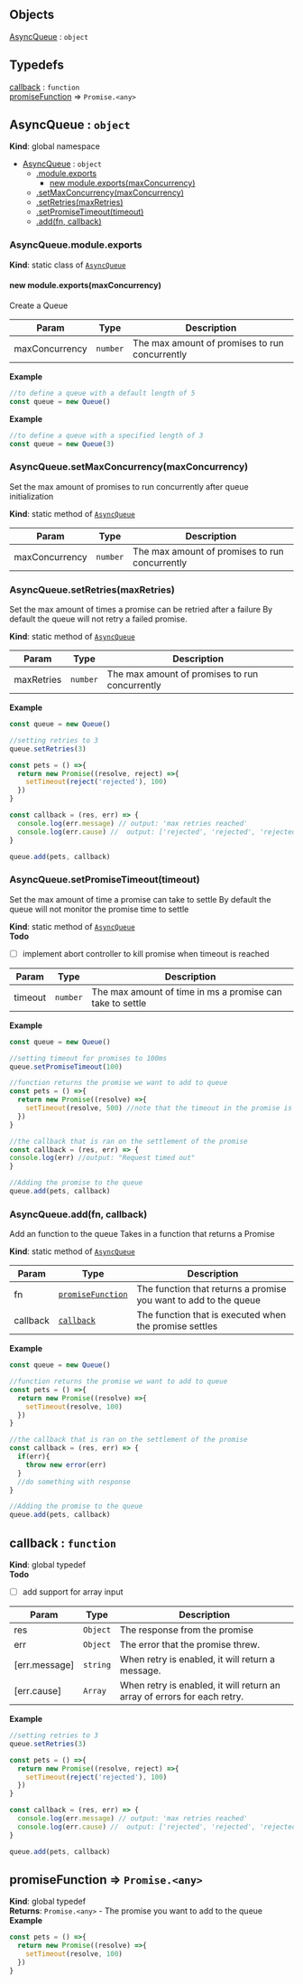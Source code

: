 ## Objects

<dl>
<dt><a href="#AsyncQueue">AsyncQueue</a> : <code>object</code></dt>
<dd></dd>
</dl>

## Typedefs

<dl>
<dt><a href="#callback">callback</a> : <code>function</code></dt>
<dd></dd>
<dt><a href="#promiseFunction">promiseFunction</a> ⇒ <code>Promise.&lt;any&gt;</code></dt>
<dd></dd>
</dl>

<a name="AsyncQueue"></a>

## AsyncQueue : <code>object</code>
**Kind**: global namespace  

* [AsyncQueue](#AsyncQueue) : <code>object</code>
    * [.module.exports](#AsyncQueue.module.exports)
        * [new module.exports(maxConcurrency)](#new_AsyncQueue.module.exports_new)
    * [.setMaxConcurrency(maxConcurrency)](#AsyncQueue.setMaxConcurrency)
    * [.setRetries(maxRetries)](#AsyncQueue.setRetries)
    * [.setPromiseTimeout(timeout)](#AsyncQueue.setPromiseTimeout)
    * [.add(fn, callback)](#AsyncQueue.add)

<a name="AsyncQueue.module.exports"></a>

### AsyncQueue.module.exports
**Kind**: static class of [<code>AsyncQueue</code>](#AsyncQueue)  
<a name="new_AsyncQueue.module.exports_new"></a>

#### new module.exports(maxConcurrency)
Create a Queue


| Param | Type | Description |
| --- | --- | --- |
| maxConcurrency | <code>number</code> | The max amount of promises to run concurrently |

**Example**  
```js
//to define a queue with a default length of 5
const queue = new Queue()
```
**Example**  
```js
//to define a queue with a specified length of 3
const queue = new Queue(3)
```
<a name="AsyncQueue.setMaxConcurrency"></a>

### AsyncQueue.setMaxConcurrency(maxConcurrency)
Set the max amount of promises to run concurrently after queue initialization

**Kind**: static method of [<code>AsyncQueue</code>](#AsyncQueue)  

| Param | Type | Description |
| --- | --- | --- |
| maxConcurrency | <code>number</code> | The max amount of promises to run concurrently |

<a name="AsyncQueue.setRetries"></a>

### AsyncQueue.setRetries(maxRetries)
Set the max amount of times a promise can be retried after a failure
By default the queue will not retry a failed promise.

**Kind**: static method of [<code>AsyncQueue</code>](#AsyncQueue)  

| Param | Type | Description |
| --- | --- | --- |
| maxRetries | <code>number</code> | The max amount of promises to run concurrently |

**Example**  
```js
const queue = new Queue()

//setting retries to 3
queue.setRetries(3)

const pets = () =>{
  return new Promise((resolve, reject) =>{
    setTimeout(reject('rejected'), 100)
  })
}

const callback = (res, err) => {
  console.log(err.message) // output: 'max retries reached'
  console.log(err.cause) //  output: ['rejected', 'rejected', 'rejected']
}

queue.add(pets, callback)
```
<a name="AsyncQueue.setPromiseTimeout"></a>

### AsyncQueue.setPromiseTimeout(timeout)
Set the max amount of time a promise can take to settle
By default the queue will not monitor the promise time to settle

**Kind**: static method of [<code>AsyncQueue</code>](#AsyncQueue)  
**Todo**

- [ ] implement abort controller to kill promise when timeout is reached


| Param | Type | Description |
| --- | --- | --- |
| timeout | <code>number</code> | The max amount of time in ms a promise can take to settle |

**Example**  
```js
const queue = new Queue()

//setting timeout for promises to 100ms
queue.setPromiseTimeout(100)

//function returns the promise we want to add to queue
const pets = () =>{
  return new Promise((resolve) =>{
    setTimeout(resolve, 500) //note that the timeout in the promise is larger than the set promise timeout
  })
}

//the callback that is ran on the settlement of the promise
const callback = (res, err) => {
console.log(err) //output: "Request timed out"
}

//Adding the promise to the queue
queue.add(pets, callback)
```
<a name="AsyncQueue.add"></a>

### AsyncQueue.add(fn, callback)
Add an function to the queue
Takes in a function that returns a Promise

**Kind**: static method of [<code>AsyncQueue</code>](#AsyncQueue)  

| Param | Type | Description |
| --- | --- | --- |
| fn | [<code>promiseFunction</code>](#promiseFunction) | The function that returns a promise you want to add to the queue |
| callback | [<code>callback</code>](#callback) | The function that is executed when the promise settles |

**Example**  
```js
const queue = new Queue()

//function returns the promise we want to add to queue
const pets = () =>{
  return new Promise((resolve) =>{
    setTimeout(resolve, 100)
  })
}

//the callback that is ran on the settlement of the promise
const callback = (res, err) => {
  if(err){
    throw new error(err)
  }
  //do something with response
}

//Adding the promise to the queue
queue.add(pets, callback)
```
<a name="callback"></a>

## callback : <code>function</code>
**Kind**: global typedef  
**Todo**

- [ ] add support for array input


| Param | Type | Description |
| --- | --- | --- |
| res | <code>Object</code> | The response from the promise |
| err | <code>Object</code> | The error that the promise threw. |
| [err.message] | <code>string</code> | When retry is enabled, it will return a message. |
| [err.cause] | <code>Array</code> | When retry is enabled, it will return an array of errors for each retry. |

**Example**  
```js
//setting retries to 3
queue.setRetries(3)

const pets = () =>{
  return new Promise((resolve, reject) =>{
    setTimeout(reject('rejected'), 100)
  })
}

const callback = (res, err) => {
  console.log(err.message) // output: 'max retries reached'
  console.log(err.cause) //  output: ['rejected', 'rejected', 'rejected']
}

queue.add(pets, callback)
```
<a name="promiseFunction"></a>

## promiseFunction ⇒ <code>Promise.&lt;any&gt;</code>
**Kind**: global typedef  
**Returns**: <code>Promise.&lt;any&gt;</code> - The promise you want to add to the queue  
**Example**  
```js
const pets = () =>{
  return new Promise((resolve) =>{
    setTimeout(resolve, 100)
  })
}
```

